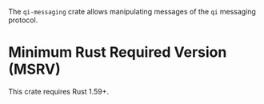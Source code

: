 The `qi-messaging` crate allows manipulating messages of the `qi` messaging
protocol.

# Minimum Rust Required Version (MSRV)

This crate requires Rust 1.59+.
